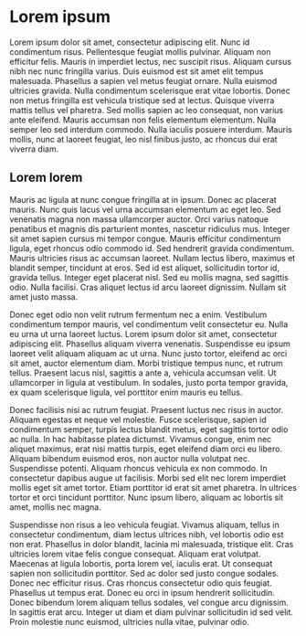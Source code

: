 # Lorem ipsum

Lorem ipsum dolor sit amet, consectetur adipiscing elit. Nunc id condimentum risus. Pellentesque feugiat mollis pulvinar. Aliquam non efficitur felis. Mauris in imperdiet lectus, nec suscipit risus. Aliquam cursus nibh nec nunc fringilla varius. Duis euismod est sit amet elit tempus malesuada. Phasellus a sapien vel metus feugiat ornare. Nulla euismod ultricies gravida. Nulla condimentum scelerisque erat vitae lobortis. Donec non metus fringilla est vehicula tristique sed at lectus. Quisque viverra mattis tellus vel pharetra. Sed mollis sapien ac leo consequat, non varius ante eleifend. Mauris accumsan non felis elementum elementum. Nulla semper leo sed interdum commodo. Nulla iaculis posuere interdum. Mauris mollis, nunc at laoreet feugiat, leo nisl finibus justo, ac rhoncus dui erat viverra diam.

## Lorem lorem

Mauris ac ligula at nunc congue fringilla at in ipsum. Donec ac placerat mauris. Nunc quis lacus vel urna accumsan elementum ac eget leo. Sed venenatis magna non massa ullamcorper auctor. Orci varius natoque penatibus et magnis dis parturient montes, nascetur ridiculus mus. Integer sit amet sapien cursus mi tempor congue. Mauris efficitur condimentum ligula, eget rhoncus odio commodo id. Sed hendrerit gravida condimentum. Mauris ultricies risus ac accumsan laoreet. Nullam lectus libero, maximus et blandit semper, tincidunt at eros. Sed id est aliquet, sollicitudin tortor id, gravida tellus. Integer eget placerat nisl. Sed eu mollis magna, sed sagittis odio. Nulla facilisi. Cras aliquet lectus id arcu laoreet dignissim. Nullam sit amet justo massa.


Donec eget odio non velit rutrum fermentum nec a enim. Vestibulum condimentum tempor mauris, vel condimentum velit consectetur eu. Nulla eu urna ut urna laoreet luctus. Lorem ipsum dolor sit amet, consectetur adipiscing elit. Phasellus aliquam viverra venenatis. Suspendisse eu ipsum laoreet velit aliquam aliquam ac ut urna. Nunc justo tortor, eleifend ac orci sit amet, auctor elementum diam. Morbi tristique tempus nunc, et rutrum tellus. Praesent lacus nisl, sagittis a ante a, vehicula accumsan velit. Ut ullamcorper in ligula at vestibulum. In sodales, justo porta tempor gravida, ex quam scelerisque ligula, vel porttitor enim mauris eu tellus.

Donec facilisis nisi ac rutrum feugiat. Praesent luctus nec risus in auctor. Aliquam egestas et neque vel molestie. Fusce scelerisque, sapien id condimentum semper, turpis lectus blandit metus, eget sagittis tortor odio ac nulla. In hac habitasse platea dictumst. Vivamus congue, enim nec aliquet maximus, erat nisi mattis turpis, eget eleifend diam orci eu libero. Aliquam bibendum euismod eros, non auctor nulla volutpat nec. Suspendisse potenti. Aliquam rhoncus vehicula ex non commodo. In consectetur dapibus augue ut facilisis. Morbi sed elit nec lorem imperdiet mollis eget sit amet tortor. Etiam porttitor id erat sit amet pharetra. In ultrices tortor et orci tincidunt porttitor. Nunc ipsum libero, aliquam ac lobortis sit amet, mollis nec magna.

Suspendisse non risus a leo vehicula feugiat. Vivamus aliquam, tellus in consectetur condimentum, diam lectus ultrices nibh, vel lobortis odio est non erat. Phasellus in dolor blandit, lacinia mi malesuada, tristique elit. Cras ultricies lorem vitae felis congue consequat. Aliquam erat volutpat. Maecenas at ligula lobortis, porta lorem vel, iaculis erat. Ut consequat sapien non sollicitudin porttitor. Sed ac dolor sed justo congue sodales. Donec nec efficitur risus. Cras rhoncus consectetur odio quis feugiat. Phasellus ut tempus erat. Donec eu orci in ipsum hendrerit sollicitudin. Donec bibendum lorem aliquam tellus sodales, vel congue arcu dignissim. In sagittis erat arcu. Integer ut diam et diam pulvinar sollicitudin id sed velit. Proin molestie nunc euismod, ultricies nulla vitae, pulvinar odio.

